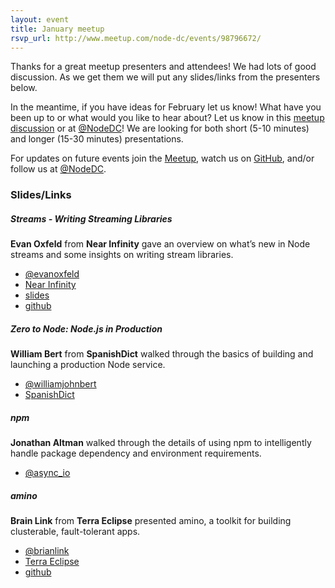 ```yaml
---
layout: event
title: January meetup
rsvp_url: http://www.meetup.com/node-dc/events/98796672/
---
```


Thanks for a great meetup presenters and attendees! We had lots of good discussion. As we get them we will put any slides/links from the presenters below.

In the meantime, if you have ideas for February let us know! What have you been up to or what would you like to hear about? Let us know in this [meetup discussion](http://www.meetup.com/node-dc/messages/boards/thread/28756532) or at [@NodeDC](http://twitter.com/nodedc)! We are looking for both short (5-10 minutes) and longer (15-30 minutes) presentations.   

For updates on future events join the [Meetup](http://www.meetup.com/node-dc/), watch us on [GitHub](http://nodedc.github.com/), and/or follow us at [@NodeDC](http://twitter.com/nodedc).

### Slides/Links


##### Streams - Writing Streaming Libraries
**Evan Oxfeld** from **Near Infinity** gave an overview on what’s new in Node streams and some insights on writing stream libraries.

- [@evanoxfeld](http://twitter.com/evanoxfeld)
- [Near Infinity](http://www.nearinfinity.com/)
- [slides](http://evanoxfeld.github.com/nodedc-streams-presentation/#/)
- [github](http://evanoxfeld.github.com/nodedc-streams-presentation/#/)

##### Zero to Node: Node.js in Production
**William Bert** from **SpanishDict** walked through the basics of building and launching a production Node service.

- [@williamjohnbert](http://twitter.com/williamjohnbert)
- [SpanishDict](http://www.spanishdict.com/)

##### npm 

**Jonathan Altman** walked through the details of using npm to intelligently handle package dependency and environment requirements.

- [@async_io](http://twitter.com/async_io)

##### amino

**Brain Link** from **Terra Eclipse** presented amino, a toolkit for building clusterable, fault-tolerant apps.

- [@brianlink](http://twitter.com/brianlink)
- [Terra Eclipse](http://www.terraeclipse.com/)
- [github](https://github.com/amino/amino)